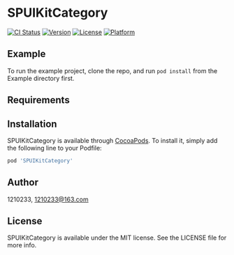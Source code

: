 # SPUIKitCategory

[![CI Status](https://img.shields.io/travis/1210233/SPUIKitCategory.svg?style=flat)](https://travis-ci.org/1210233/SPUIKitCategory)
[![Version](https://img.shields.io/cocoapods/v/SPUIKitCategory.svg?style=flat)](https://cocoapods.org/pods/SPUIKitCategory)
[![License](https://img.shields.io/cocoapods/l/SPUIKitCategory.svg?style=flat)](https://cocoapods.org/pods/SPUIKitCategory)
[![Platform](https://img.shields.io/cocoapods/p/SPUIKitCategory.svg?style=flat)](https://cocoapods.org/pods/SPUIKitCategory)

## Example

To run the example project, clone the repo, and run `pod install` from the Example directory first.

## Requirements

## Installation

SPUIKitCategory is available through [CocoaPods](https://cocoapods.org). To install
it, simply add the following line to your Podfile:

```ruby
pod 'SPUIKitCategory'
```

## Author

1210233, 1210233@163.com

## License

SPUIKitCategory is available under the MIT license. See the LICENSE file for more info.
